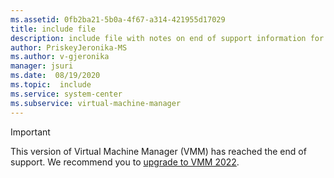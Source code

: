```yaml
---
ms.assetid: 0fb2ba21-5b0a-4f67-a314-421955d17029
title: include file
description: include file with notes on end of support information for 1801 and 1807 for use in all articles under 1801 and 1807 monikers
author: PriskeyJeronika-MS
ms.author: v-gjeronika
manager: jsuri
ms.date:  08/19/2020
ms.topic:  include
ms.service: system-center
ms.subservice: virtual-machine-manager
---
```

> [!IMPORTANT]
>
> This version of Virtual Machine Manager (VMM) has reached the end of support. We recommend you to [upgrade to VMM 2022](/system-center/vmm/upgrade-vmm).
